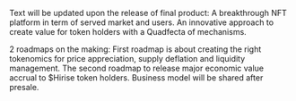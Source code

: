 Text will be updated upon the release of final product: A breakthrough NFT platform in term of served market and users. An innovative approach to create value for token holders with a Quadfecta of mechanisms.

2 roadmaps on the making: First roadmap is about creating the right tokenomics for price appreciation, supply deflation and liquidity management. The second roadmap to release major economic value accrual to $Hirise token holders. Business model will be shared after presale.
